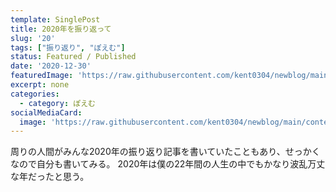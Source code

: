```yaml
---
template: SinglePost
title: 2020年を振り返って
slug: '20'
tags: ["振り返り", "ぽえむ"]
status: Featured / Published
date: '2020-12-30'
featuredImage: 'https://raw.githubusercontent.com/kent0304/newblog/main/content/posts/images/img-20/2020.jpg'
excerpt: none
categories:
  - category: ぽえむ
socialMediaCard:
  image: 'https://raw.githubusercontent.com/kent0304/newblog/main/content/posts/images/img-20/2020.jpg'
---
```

周りの人間がみんな2020年の振り返り記事を書いていたこともあり、せっかくなので自分も書いてみる。
2020年は僕の22年間の人生の中でもかなり波乱万丈な年だったと思う。